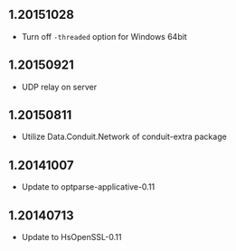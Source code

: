 ## 1.20151028

* Turn off `-threaded` option for Windows 64bit

## 1.20150921

* UDP relay on server

## 1.20150811

*  Utilize Data.Conduit.Network of conduit-extra package

## 1.20141007

*  Update to optparse-applicative-0.11

## 1.20140713

*  Update to HsOpenSSL-0.11
